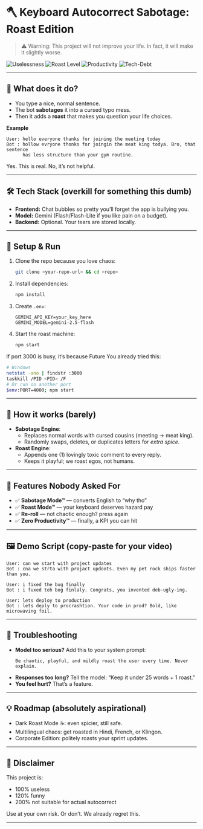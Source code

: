 # 🪓 Keyboard Autocorrect Sabotage: Roast Edition

> ⚠️ Warning: This project will not improve your life. In fact, it will make it slightly worse.

![Uselessness](https://img.shields.io/badge/Uselessness-100%25-pink?style=for-the-badge)
![Roast Level](https://img.shields.io/badge/Roast🔥-MAX-red?style=for-the-badge)
![Productivity](https://img.shields.io/badge/Productivity--100%25-black?style=for-the-badge)
![Tech-Debt](https://img.shields.io/badge/Tech--Debt-unpayable-purple?style=for-the-badge)

---

## 🤡 What does it do?

- You type a nice, normal sentence.
- The bot **sabotages** it into a cursed typo mess.
- Then it adds a **roast** that makes you question your life choices.

**Example**

```
User: hello everyone thanks for joining the meeting today
Bot : hollow evryone thonks for joingin the meat king todya. Bro, that sentence
      has less structure than your gym routine.
```

Yes. This is real. No, it’s not helpful.

---

## 🛠️ Tech Stack (overkill for something this dumb)

- **Frontend:** Chat bubbles so pretty you’ll forget the app is bullying you.
- **Model:** Gemini (Flash/Flash-Lite if you like pain on a budget).
- **Backend:** Optional. Your tears are stored locally.

---

## 🚀 Setup & Run

1. Clone the repo because you love chaos:
   ```bash
   git clone <your-repo-url> && cd <repo>
   ```
2. Install dependencies:
   ```bash
   npm install
   ```
3. Create `.env`:
   ```
   GEMINI_API_KEY=your_key_here
   GEMINI_MODEL=gemini-2.5-flash
   ```
4. Start the roast machine:
   ```bash
   npm start
   ```

If port 3000 is busy, it’s because Future You already tried this:
```bash
# Windows
netstat -ano | findstr :3000
taskkill /PID <PID> /F
# Or run on another port
$env:PORT=4000; npm start
```

---

## 🔧 How it works (barely)

- **Sabotage Engine**:
  - Replaces normal words with cursed cousins (meeting → meat king).
  - Randomly swaps, deletes, or duplicates letters for *extra spice*.
- **Roast Engine**:
  - Appends one (1) lovingly toxic comment to every reply.
  - Keeps it playful; we roast egos, not humans.

---

## 🧪 Features Nobody Asked For

- ✅ **Sabotage Mode™** — converts English to “why tho”
- ✅ **Roast Mode™** — your keyboard deserves hazard pay
- ✅ **Re-roll** — not chaotic enough? press again
- ✅ **Zero Productivity™** — finally, a KPI you can hit

---

## 🖼️ Demo Script (copy-paste for your video)

```
User: can we start with project updates
Bot : cna we strta with projact updoots. Even my pet rock ships faster than you.

User: i fixed the bug finally
Bot : i fuxed teh bog finlaly. Congrats, you invented deb-ugly-ing.

User: lets deploy to production
Bot : lets deply to procrashtion. Your code in prod? Bold, like microwaving foil.
```

---

## 🧯 Troubleshooting

- **Model too serious?** Add this to your system prompt:
  ```
  Be chaotic, playful, and mildly roast the user every time. Never explain.
  ```
- **Responses too long?** Tell the model: “Keep it under 25 words + 1 roast.”
- **You feel hurt?** That’s a feature.

---

## 💡 Roadmap (absolutely aspirational)

- Dark Roast Mode ☕: even spicier, still safe.
- Multilingual chaos: get roasted in Hindi, French, or Klingon.
- Corporate Edition: politely roasts your sprint updates.

---

## 👑 Disclaimer

This project is:
- 100% useless
- 120% funny
- 200% not suitable for actual autocorrect

Use at your own risk. Or don’t. We already regret this.

---
